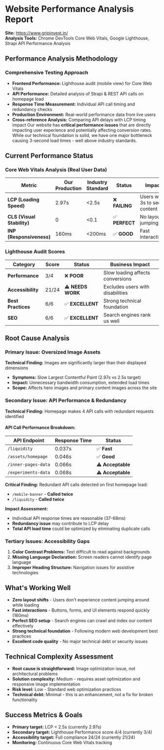 # Website Performance Analysis Report
**Site:** https://www.gripinvest.in/  
**Analysis Tools:** Chrome DevTools Core Web Vitals, Google Lighthouse, Strapi API Performance Analysis

## Performance Analysis Methodology

### Comprehensive Testing Approach
* **Frontend Performance:** Lighthouse audit (mobile view) for Core Web Vitals
* **API Performance:** Detailed analysis of Strapi & REST API calls on homepage load
* **Response Time Measurement:** Individual API call timing and redundancy checks
* **Production Environment:** Real-world performance data from live users
* **Cross-reference Analysis:** Comparing API delays with LCP timing impact
Our website has **critical performance issues** that are directly impacting user experience and potentially affecting conversion rates. While our technical foundation is solid, we have one major bottleneck causing 3-second load times - well above industry standards.

## Current Performance Status

### Core Web Vitals Analysis (Real User Data)
| Metric | Our Production | Industry Standard | Status | Impact |
|--------|----------------|-------------------|---------|---------|
| **LCP (Loading Speed)** | 2.97s | <2.5s | ❌ **FAILING** | Users wait 3s to see content |
| **CLS (Visual Stability)** | 0 | <0.1 | ✅ **PERFECT** | No layout jumping |
| **INP (Responsiveness)** | 160ms | <200ms | ✅ **GOOD** | Fast interactions |

### Lighthouse Audit Scores
| Category | Score | Status | Business Impact |
|----------|-------|---------|-----------------|
| **Performance** | 3/4 | ❌ **POOR** | Slow loading affects conversions |
| **Accessibility** | 21/24 | ⚠️ **NEEDS WORK** | Excludes users with disabilities |
| **Best Practices** | 6/6 | ✅ **EXCELLENT** | Strong technical foundation |
| **SEO** | 6/6 | ✅ **EXCELLENT** | Search engines rank us well |

## Root Cause Analysis

### Primary Issue: Oversized Image Assets
**Technical Finding:** Images are significantly larger than their displayed dimensions
- **Symptoms:** Slow Largest Contentful Paint (2.97s vs 2.5s target)
- **Impact:** Unnecessary bandwidth consumption, extended load times
- **Scope:** Affects hero images and primary content images across the site

### Secondary Issue: API Performance & Redundancy
**Technical Finding:** Homepage makes 4 API calls with redundant requests identified

#### API Call Performance Breakdown:
| API Endpoint | Response Time | Status |
|--------------|---------------|---------|
| `/liquidity` | 0.037s | ✅ **Fast** |
| `/assets/homepage` | 0.046s | ✅ **Good** |
| `/inner-pages-data` | 0.066s | ⚠️ **Acceptable** |
| `/experiments-data` | 0.068s | ⚠️ **Acceptable** |

**Critical Finding:** Redundant API calls detected on first homepage load:
- `/mobile-banner` - **Called twice**
- `/liquidity` - **Called twice**

**Impact Assessment:**
- Individual API response times are reasonable (37-68ms)
- **Redundancy issue** may contribute to LCP delay
- **Total API load time** could be optimized by eliminating duplicate calls

### Tertiary Issues: Accessibility Gaps
1. **Color Contrast Problems:** Text difficult to read against backgrounds
2. **Missing Language Declaration:** Screen readers cannot identify page language
3. **Improper Heading Structure:** Navigation issues for assistive technologies


## What's Working Well
- **Zero layout shifts** - Users don't experience content jumping around while loading
- **Fast interactions** - Buttons, forms, and UI elements respond quickly (160ms)
- **Perfect SEO setup** - Search engines can crawl and index our content effectively
- **Strong technical foundation** - Following modern web development best practices
- **Excellent code quality** - No major technical debt or security issues

## Technical Complexity Assessment
- **Root cause is straightforward:** Image optimization issue, not architectural problems
- **Solution complexity:** Medium - requires asset optimization and responsive image implementation
- **Risk level:** Low - Standard web optimization practices
- **Technical debt:** Minimal - this is an enhancement, not a fix for broken functionality

## Success Metrics & Goals
- **Primary target:** LCP < 2.5s (currently 2.97s)
- **Secondary target:** Lighthouse Performance score 4/4 (currently 3/4)
- **Accessibility target:** Full compliance 24/24 (currently 21/24)
- **Monitoring:** Continuous Core Web Vitals tracking
